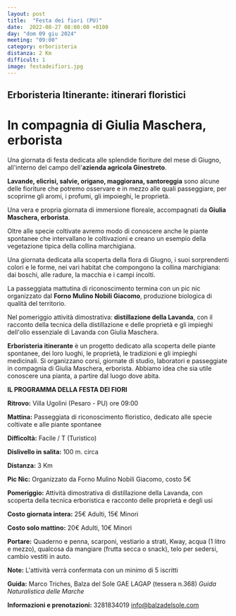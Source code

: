 ```yaml
---
layout: post
title:  "Festa dei fiori (PU)"
date:  2022-08-27 08:00:00 +0100
day: "dom 09 giu 2024"
meeting: "09:00"
category: erboristeria
distanza: 2 Km 
difficult: 1
image: festadeifiori.jpg
---
```


## Erboristeria Itinerante: itinerari floristici

# In compagnia di Giulia Maschera, erborista

Una giornata di festa dedicata alle splendide fioriture del mese di Giugno, all'interno del campo dell'**azienda agricola Ginestreto**. 

**Lavande, elicrisi, salvie, origano, maggiorana, santoreggia** sono alcune delle fioriture che potremo osservare e in mezzo alle quali passeggiare, per scoprirne gli aromi, i profumi, gli impoieghi, le proprietà.

Una vera e propria giornata di immersione floreale, accompagnati da **Giulia Maschera, erborista**.

Oltre alle specie coltivate avremo modo di conoscere anche le piante spontanee che intervallano le coltivazioni e creano un esempio della vegetazione tipica della collina marchigiana.

Una giornata dedicata alla scoperta della flora di Giugno, i suoi sorprendenti colori e le forme, nei vari habitat che compongono la collina marchigiana: dai boschi, alle radure, la macchia e i campi incolti.

La passeggiata mattutina di riconoscimento termina con un pic nic organizzato dal **Forno Mulino Nobili Giacomo**, produzione biologica di qualità del territorio.

Nel pomeriggio attività dimostrativa: **distillazione della Lavanda**, con il racconto della tecnica della distillazione e delle proprietà e gli impieghi dell'olio essenziale di Lavanda con Giulia Maschera.


**Erboristeria itinerante** è un progetto dedicato alla scoperta delle piante spontanee, dei loro luoghi, le proprietà, le tradizioni e gli impieghi medicinali. Si organizzano corsi, giornate di studio, laboratori e passeggiate in compagnia di Giulia Maschera, erborista. Abbiamo idea che sia utile conoscere una pianta, a partire dal luogo dove abita.

**IL PROGRAMMA DELLA FESTA DEI FIORI**

**Ritrovo:** Villa Ugolini (Pesaro - PU) ore 09:00

**Mattina:** Passeggiata di riconoscimento floristico, dedicato alle specie coltivate e alle piante spontanee

**Difficoltà:** Facile / T (Turistico)

**Dislivello in salita:**  100 m. circa

**Distanza:** 3 Km

**Pic Nic:** Organizzato da Forno Mulino Nobili Giacomo, costo 5€

**Pomeriggio:** Attività dimostrativa di distillazione della Lavanda, con scoperta della tecnica erboristica e racconto delle proprietà e degli usi

**Costo giornata intera:** 25€ Adulti, 15€ Minori

**Costo solo mattino:** 20€ Adulti, 10€ Minori


**Portare:** Quaderno e penna, scarponi, vestiario a strati, Kway, acqua (1 litro e mezzo), qualcosa da mangiare (frutta secca o snack), telo per sedersi, cambio vestiti in auto. 

**Note:** L'attività verrà confermata con un minimo di 5 iscritti

**Guida:** Marco Triches, Balza del Sole GAE LAGAP (tessera n.368)
*Guida Naturalistica delle Marche*

**Informazioni e prenotazioni:** 3281834019 info@balzadelsole.com
